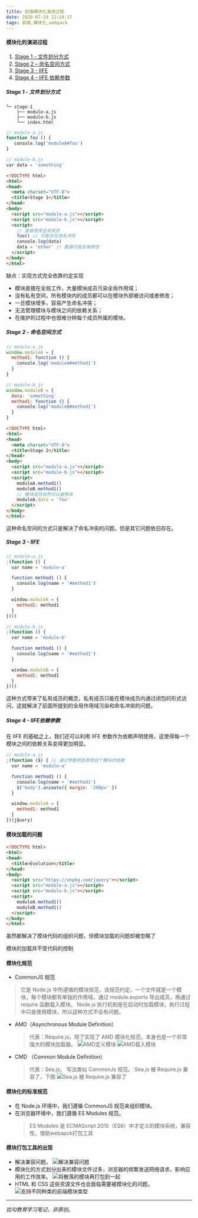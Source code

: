 ```yaml
---
title: 前端模块化演进过程
date: 2020-07-19 12:24:17
tags: 前端,模块化,webpack
---
```


#### 模块化的演进过程
1. [Stage 1 - 文件划分方式](#文件划分方式)
1. [Stage 2 – 命名空间方式](#命名空间方式)
1. [Stage 3 - IIFE](#IIFE)
1. [Stage 4 - IIFE 依赖参数](#IIFE依赖参数)

##### <a id="文件划分方式">Stage 1 - 文件划分方式</a>
``` 
└─ stage-1
    ├── module-a.js
    ├── module-b.js
    └── index.html
```
``` js
// module-a.js 
function foo () {
   console.log('moduleA#foo')
}
```
``` js
// module-b.js 
var data = 'something'
```
``` html
<!DOCTYPE html>
<html>
<head>
  <meta charset="UTF-8">
  <title>Stage 1</title>
</head>
<body>
  <script src="module-a.js"></script>
  <script src="module-b.js"></script>
  <script>
    // 直接使用全局成员
    foo() // 可能存在命名冲突
    console.log(data)
    data = 'other' // 数据可能会被修改
  </script>
</body>
</html>
```
缺点：实现方式完全依靠约定实现
- 模块直接在全局工作，大量模块成员污染全局作用域；
- 没有私有空间，所有模块内的成员都可以在模块外部被访问或者修改；
- 一旦模块增多，容易产生命名冲突；
- 无法管理模块与模块之间的依赖关系；
- 在维护的过程中也很难分辨每个成员所属的模块。

##### <a id="命名空间方式">Stage 2 - 命名空间方式</a>
``` js
// module-a.js
window.moduleA = {
  method1: function () {
    console.log('moduleA#method1')
  }
}
```
``` js
// module-b.js
window.moduleB = {
  data: 'something'
  method1: function () {
    console.log('moduleB#method1')
  }
}
```
``` html
<!DOCTYPE html>
<html>
<head>
  <meta charset="UTF-8">
  <title>Stage 2</title>
</head>
<body>
  <script src="module-a.js"></script>
  <script src="module-b.js"></script>
  <script>
    moduleA.method1()
    moduleB.method1()
    // 模块成员依然可以被修改
    moduleA.data = 'foo'
  </script>
</body>
</html>
```
这种命名空间的方式只是解决了命名冲突的问题，但是其它问题依旧存在。
##### <a id="IIFE">Stage 3 - IIFE</a>
``` js
// module-a.js
;(function () {
  var name = 'module-a'

  function method1 () {
    console.log(name + '#method1')
  }

  window.moduleA = {
    method1: method1
  }
})()
```
``` js
// module-b.js
;(function () {
  var name = 'module-b'

  function method1 () {
    console.log(name + '#method1')
  }

  window.moduleB = {
    method1: method1
  }
})()
```
这种方式带来了私有成员的概念，私有成员只能在模块成员内通过闭包的形式访问，这就解决了前面所提到的全局作用域污染和命名冲突的问题。
##### <a id="IIFE依赖参数">Stage 4 - IIFE依赖参数</a>
在 IIFE 的基础之上，我们还可以利用 IIFE 参数作为依赖声明使用，这使得每一个模块之间的依赖关系变得更加明显。
``` js
// module-a.js
;(function ($) { // 通过参数明显表明这个模块的依赖
  var name = 'module-a'

  function method1 () {
    console.log(name + '#method1')
    $('body').animate({ margin: '200px' })
  }

  window.moduleA = {
    method1: method1
  }
})(jQuery)
```

#### 模块加载的问题
``` html
<!DOCTYPE html>
<html>
<head>
  <title>Evolution</title>
</head>
<body>
  <script src="https://unpkg.com/jquery"></script>
  <script src="module-a.js"></script>
  <script src="module-b.js"></script>
  <script>
    moduleA.method1()
    moduleB.method1()
  </script>
</body>
</html>
```
虽然都解决了模块代码的组织问题，但模块加载的问题却被忽略了

模块的加载并不受代码的控制

#### 模块化规范

- CommonJS 规范
> 它是 Node.js 中所遵循的模块规范，该规范约定，一个文件就是一个模块，每个模块都有单独的作用域，通过 module.exports 导出成员，再通过 require 函数载入模块。
> Node.js 执行机制是在启动时加载模块，执行过程中只是使用模块，所以这种方式不会有问题。
- AMD（Asynchronous Module Definition）
    > 代表：Require.js。除了实现了 AMD 模块化规范，本身也是一个非常强大的模块加载器。
    > ![AMD定义模块](https://s0.lgstatic.com/i/image3/M01/89/DC/Cgq2xl6YeWWAZhc-AAIVA96nDrk023.png)
    > ![AMD载入模块](https://s0.lgstatic.com/i/image3/M01/03/97/CgoCgV6YeWWAZBOiAAFbOHcA3-o771.png)
- CMD （Common Module Definition）
    > 代表：Sea.js。
    > 写法类似 CommonJs 规范。
    > Sea.js 被 Require.js 兼容了，下图
    > ![Sea.js 被 Require.js 兼容了](https://s0.lgstatic.com/i/image3/M01/10/C6/Ciqah16YeWWAHUDmAAI62LbE3vI465.png)

#### 模块化的标准规范
- 在 Node.js 环境中，我们遵循 CommonJS 规范来组织模块。
- 在浏览器环境中，我们遵循 ES Modules 规范。
    > ES Modules 是 ECMAScript 2015（ES6）中才定义的模块系统，兼容性，借助webapck打包工具

#### 模块打包工具的出现
- 解决兼容问题。
![解决兼容问题](https://s0.lgstatic.com/i/image3/M01/10/C6/Ciqah16YeWaAEqbZAAB2uMwv74E224.png)
- 模块化的方式划分出来的模块文件过多，浏览器的频繁发送网络请求，影响应用的工作效率。
![将散落的模块再打包到一起](https://s0.lgstatic.com/i/image3/M01/03/97/CgoCgV6YeWaAHgm3AAB8JgXpadc131.png)
- HTML 和 CSS 这些资源文件也会面临需要被模块化的问题。
![支持不同种类的前端模块类型](https://s0.lgstatic.com/i/image3/M01/89/DC/Cgq2xl6YeWaARx0OAACCLDANJto655.png)

------------------------------------

*拉勾教育学习笔记，非原创。*
